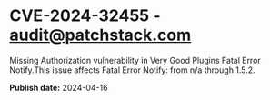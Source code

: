 # CVE-2024-32455 - audit@patchstack.com

Missing Authorization vulnerability in Very Good Plugins Fatal Error Notify.This issue affects Fatal Error Notify: from n/a through 1.5.2.



**Publish date:** 2024-04-16
